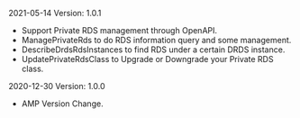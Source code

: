 2021-05-14 Version: 1.0.1
- Support Private RDS management through OpenAPI.
- ManagePrivateRds to do RDS information query and some management.
- DescribeDrdsRdsInstances to find RDS under a certain DRDS instance.
- UpdatePrivateRdsClass to Upgrade or Downgrade your Private RDS class.

2020-12-30 Version: 1.0.0
- AMP Version Change.


